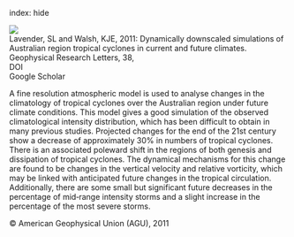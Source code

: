 index: hide

<div class="Citation">
    <div class="Citation-thumb CitationThumb-linked"  data-href="https://doi.org/10.1029/2011gl047499">
      <img src="https://static.claimspace.cloud/climate-study-static/refs/thumbs/14/Lavender_and_Walsh_2011-thumb.png" />
    </div>

  <div class="Citation-body">
    <div class="Citation-text">Lavender, SL and Walsh, KJE, 2011: Dynamically downscaled simulations of Australian region tropical cyclones in current and future climates. <span class="Article-journal">Geophysical Research Letters, </span><span class="Article-volume">38, </span></div>
    <div class="Citation-links">
      <div class="CitationLink" data-href="https://doi.org/10.1029/2011gl047499">
        <div class="CitationLink-icon CitationLink-Doi"></div>
        <div class="CitationLink-text">DOI</div>
      </div>
      <div class="CitationLink" data-href="https://scholar.google.com/scholar?q=10.1029/2011gl047499">
        <div class="CitationLink-icon CitationLink-Scholar"></div>
        <div class="CitationLink-text">Google Scholar</div>
      </div>
    </div>
  </div>
</div>

A fine resolution atmospheric model is used to analyse changes in the climatology of tropical cyclones over the Australian region under future climate conditions. This model gives a good simulation of the observed climatological intensity distribution, which has been difficult to obtain in many previous studies. Projected changes for the end of the 21st century show a decrease of approximately 30% in numbers of tropical cyclones. There is an associated poleward shift in the regions of both genesis and dissipation of tropical cyclones. The dynamical mechanisms for this change are found to be changes in the vertical velocity and relative vorticity, which may be linked with anticipated future changes in the tropical circulation. Additionally, there are some small but significant future decreases in the percentage of mid‐range intensity storms and a slight increase in the percentage of the most severe storms.

<div class="Citation-copy">
&copy; American Geophysical Union (AGU), 2011
</div>